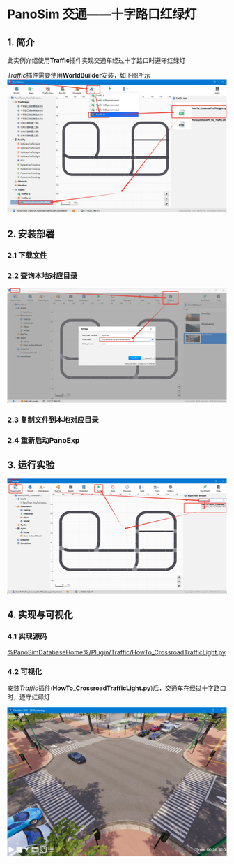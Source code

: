 # PanoSim 交通——十字路口红绿灯

## 1. 简介
此实例介绍使用**Traffic**插件实现交通车经过十字路口时遵守红绿灯

*Traffic*插件需要使用**WorldBuilder**安装，如下图所示
![image](docs/images/WorldBuilder.jpg)

## 2. 安装部署

### 2.1 下载[文件](./PanoSimDatabase)

### 2.2 查询本地对应目录
![image](../../Bus/ego/docs/images/folder.jpg)

### 2.3 复制文件到本地对应目录

### 2.4 重新启动PanoExp

## 3. 运行实验
![image](docs/images/open.jpg)

## 4. 实现与可视化

### 4.1 实现源码
[%PanoSimDatabaseHome%/Plugin/Traffic/HowTo_CrossroadTrafficLight.py](PanoSimDatabase/Plugin/Traffic/HowTo_CrossroadTrafficLight.py)

### 4.2 可视化

安装*Traffic*插件(__HowTo_CrossroadTrafficLight.py__)后，交通车在经过十字路口时，遵守红绿灯

![image](docs/images/visualization.jpg)